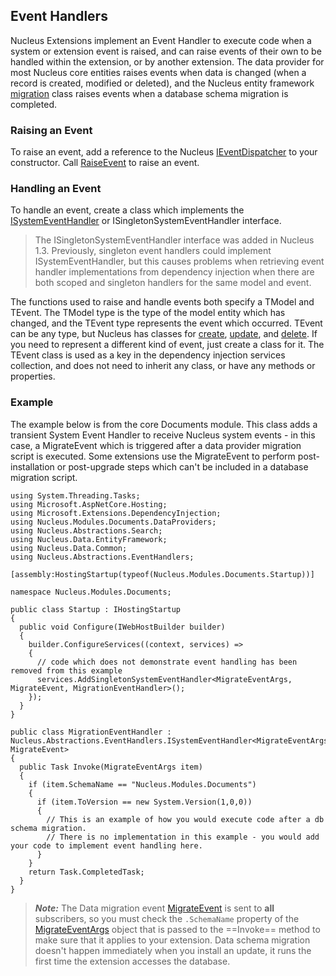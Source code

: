 ## Event Handlers
Nucleus Extensions implement an Event Handler to execute code when a system or extension event is raised, and can raise events of their own
to be handled within the extension, or by another extension.  The data provider for most Nucleus core entities 
raises events when data is changed (when a record is created, modified or deleted), and the Nucleus entity framework 
[migration](/api-documentation/Nucleus.Data.Common.xml/Nucleus.Data.Common.DataProviderMigration/) class raises 
events when a database schema migration is completed.

### Raising an Event
To raise an event, add a reference to the Nucleus [IEventDispatcher](/api-documentation/Nucleus.Abstractions.xml/Nucleus.Abstractions.EventHandlers.IEventDispatcher/)
to your constructor.  Call [RaiseEvent](/api-documentation/Nucleus.Abstractions.xml/Nucleus.Abstractions.EventHandlers.IEventDispatcher/#RaiseEventTModelTEvent(TModel)) to 
raise an event.  

### Handling an Event
To handle an event, create a class which implements the [ISystemEventHandler](/api-documentation/Nucleus.Abstractions.xml/Nucleus.Abstractions.EventHandlers.ISystemEventHandlerT0T1/)
or ISingletonSystemEventHandler interface.  

> The ISingletonSystemEventHandler interface was added in Nucleus 1.3.  Previously, singleton event handlers could implement ISystemEventHandler, but
> this causes problems when retrieving event handler implementations from dependency injection when there are both scoped and 
> singleton handlers for the same model and event.

The functions used to raise and handle events both specify a TModel and TEvent.  The TModel type is the type of the model entity which has changed, and the TEvent 
type represents the event which occurred.  TEvent can be any type, but Nucleus has classes for 
[create](/api-documentation/Nucleus.Abstractions.xml/Nucleus.Abstractions.EventHandlers.SystemEventTypes.Create/), [update](/api-documentation/Nucleus.Abstractions.xml/Nucleus.Abstractions.EventHandlers.SystemEventTypes.Update/), and 
[delete](/api-documentation/Nucleus.Abstractions.xml/Nucleus.Abstractions.EventHandlers.SystemEventTypes.Delete/).  If you need to represent a different kind of event, just 
create a class for it. The TEvent class is used as a key in the dependency injection services collection, and does not need to inherit any class, or 
have any methods or properties.

### Example
The example below is from the core Documents module.  This class adds a transient System Event Handler to receive Nucleus system events - in this case, a MigrateEvent which is triggered after a 
data provider migration script is executed.  Some extensions use the MigrateEvent to perform post-installation or post-upgrade steps which can't be included in a database migration script.  

```
using System.Threading.Tasks;
using Microsoft.AspNetCore.Hosting;
using Microsoft.Extensions.DependencyInjection;
using Nucleus.Modules.Documents.DataProviders;
using Nucleus.Abstractions.Search;
using Nucleus.Data.EntityFramework;
using Nucleus.Data.Common;
using Nucleus.Abstractions.EventHandlers;

[assembly:HostingStartup(typeof(Nucleus.Modules.Documents.Startup))]

namespace Nucleus.Modules.Documents;

public class Startup : IHostingStartup
{
  public void Configure(IWebHostBuilder builder)
  {
    builder.ConfigureServices((context, services) => 
    {
      // code which does not demonstrate event handling has been removed from this example
      services.AddSingletonSystemEventHandler<MigrateEventArgs, MigrateEvent, MigrationEventHandler>();
    });
  }
}

public class MigrationEventHandler : Nucleus.Abstractions.EventHandlers.ISystemEventHandler<MigrateEventArgs, MigrateEvent>
{
  public Task Invoke(MigrateEventArgs item)
  {
    if (item.SchemaName == "Nucleus.Modules.Documents")
    {
      if (item.ToVersion == new System.Version(1,0,0))
      {
        // This is an example of how you would execute code after a db schema migration.
        // There is no implementation in this example - you would add your code to implement event handling here. 
      }
    }
    return Task.CompletedTask;
  }
}
```

> **_Note:_** The Data migration event [MigrateEvent](/api-documentation/Nucleus.Data.Common.xml/Nucleus.Data.Common.MigrateEvent/) 
is sent to **all** subscribers, so you must check the `.SchemaName` property of the [MigrateEventArgs](/api-documentation/Nucleus.Data.Common.xml/Nucleus.Data.Common.MigrateEventArgs/) 
object that is passed to the ==Invoke== method to make sure that it applies to your extension.  Data schema migration doesn't happen immediately 
when you install an update, it runs the first time the extension accesses the database.